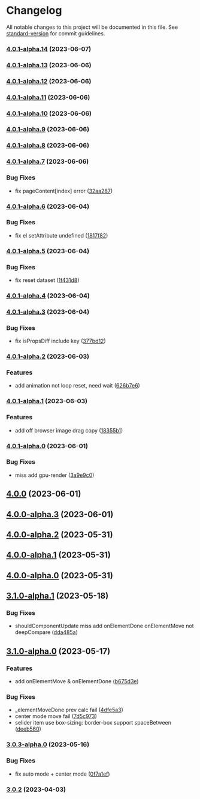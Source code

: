 # Changelog

All notable changes to this project will be documented in this file. See [standard-version](https://github.com/conventional-changelog/standard-version) for commit guidelines.

### [4.0.1-alpha.14](https://github.com/imagine10255/bear-react-carousel/compare/v4.0.1-alpha.13...v4.0.1-alpha.14) (2023-06-07)

### [4.0.1-alpha.13](https://github.com/imagine10255/bear-react-carousel/compare/v4.0.1-alpha.12...v4.0.1-alpha.13) (2023-06-06)

### [4.0.1-alpha.12](https://github.com/imagine10255/bear-react-carousel/compare/v4.0.1-alpha.11...v4.0.1-alpha.12) (2023-06-06)

### [4.0.1-alpha.11](https://github.com/imagine10255/bear-react-carousel/compare/v4.0.1-alpha.10...v4.0.1-alpha.11) (2023-06-06)

### [4.0.1-alpha.10](https://github.com/imagine10255/bear-react-carousel/compare/v4.0.1-alpha.9...v4.0.1-alpha.10) (2023-06-06)

### [4.0.1-alpha.9](https://github.com/imagine10255/bear-react-carousel/compare/v4.0.1-alpha.8...v4.0.1-alpha.9) (2023-06-06)

### [4.0.1-alpha.8](https://github.com/imagine10255/bear-react-carousel/compare/v4.0.1-alpha.7...v4.0.1-alpha.8) (2023-06-06)

### [4.0.1-alpha.7](https://github.com/imagine10255/bear-react-carousel/compare/v4.0.1-alpha.6...v4.0.1-alpha.7) (2023-06-06)


### Bug Fixes

* fix pageContent[index] error ([32aa287](https://github.com/imagine10255/bear-react-carousel/commit/32aa287b0ca85fb791d461af2ee9863465cb89c8))

### [4.0.1-alpha.6](https://github.com/imagine10255/bear-react-carousel/compare/v4.0.1-alpha.5...v4.0.1-alpha.6) (2023-06-04)


### Bug Fixes

* fix el setAttribute undefined ([1817f82](https://github.com/imagine10255/bear-react-carousel/commit/1817f82847c189cbf40e0112ae3413443ae42461))

### [4.0.1-alpha.5](https://github.com/imagine10255/bear-react-carousel/compare/v4.0.1-alpha.4...v4.0.1-alpha.5) (2023-06-04)


### Bug Fixes

* fix reset dataset ([1f431d8](https://github.com/imagine10255/bear-react-carousel/commit/1f431d8400f1cb6536616e513933d289e17f19ed))

### [4.0.1-alpha.4](https://github.com/imagine10255/bear-react-carousel/compare/v4.0.1-alpha.3...v4.0.1-alpha.4) (2023-06-04)

### [4.0.1-alpha.3](https://github.com/imagine10255/bear-react-carousel/compare/v4.0.1-alpha.2...v4.0.1-alpha.3) (2023-06-04)


### Bug Fixes

* fix isPropsDiff include key ([377bd12](https://github.com/imagine10255/bear-react-carousel/commit/377bd1220364e3daa6c7ebebf3817fbf8215f0f6))

### [4.0.1-alpha.2](https://github.com/imagine10255/bear-react-carousel/compare/v4.0.1-alpha.1...v4.0.1-alpha.2) (2023-06-03)


### Features

* add animation not loop reset, need wait ([626b7e6](https://github.com/imagine10255/bear-react-carousel/commit/626b7e644c8ab4237e2523e9d18ba893c6e44f47))

### [4.0.1-alpha.1](https://github.com/imagine10255/bear-react-carousel/compare/v4.0.1-alpha.0...v4.0.1-alpha.1) (2023-06-03)


### Features

* add off browser image drag copy ([18355b1](https://github.com/imagine10255/bear-react-carousel/commit/18355b1081171d6e8cb093e7f51e4f765453a515))

### [4.0.1-alpha.0](https://github.com/imagine10255/bear-react-carousel/compare/v4.0.0...v4.0.1-alpha.0) (2023-06-01)


### Bug Fixes

* miss add gpu-render ([3a9e9c0](https://github.com/imagine10255/bear-react-carousel/commit/3a9e9c0cd1a3da6e0811ac8d0fef0c9c08213d65))

## [4.0.0](https://github.com/imagine10255/bear-react-carousel/compare/v4.0.0-alpha.3...v4.0.0) (2023-06-01)

## [4.0.0-alpha.3](https://github.com/imagine10255/bear-react-carousel/compare/v4.0.0-alpha.2...v4.0.0-alpha.3) (2023-06-01)

## [4.0.0-alpha.2](https://github.com/imagine10255/bear-react-carousel/compare/v4.0.0-alpha.1...v4.0.0-alpha.2) (2023-05-31)

## [4.0.0-alpha.1](https://github.com/imagine10255/bear-react-carousel/compare/v4.0.0-alpha.0...v4.0.0-alpha.1) (2023-05-31)

## [4.0.0-alpha.0](https://github.com/imagine10255/bear-react-carousel/compare/v3.1.0-alpha.1...v4.0.0-alpha.0) (2023-05-31)

## [3.1.0-alpha.1](https://github.com/imagine10255/bear-react-carousel/compare/v3.1.0-alpha.0...v3.1.0-alpha.1) (2023-05-18)


### Bug Fixes

* shouldComponentUpdate miss add onElementDone onElementMove not deepCompare ([dda485a](https://github.com/imagine10255/bear-react-carousel/commit/dda485a53be68faea5eba76f0f799b63712abbbe))

## [3.1.0-alpha.0](https://github.com/imagine10255/bear-react-carousel/compare/v3.0.3-alpha.0...v3.1.0-alpha.0) (2023-05-17)


### Features

* add onElementMove & onElementDone ([b675d3e](https://github.com/imagine10255/bear-react-carousel/commit/b675d3e1fafb9900a31a79ef8a02b7b6d0f1b077))


### Bug Fixes

* _elementMoveDone prev calc fail ([4dfe5a3](https://github.com/imagine10255/bear-react-carousel/commit/4dfe5a3a6d5bf086606b889ee210a7610180c8f4))
* center mode move fail ([7d5c973](https://github.com/imagine10255/bear-react-carousel/commit/7d5c973883d7980e92da608a742c295fa8f1d21c))
* selider item use box-sizing: border-box support spaceBetween ([deeb560](https://github.com/imagine10255/bear-react-carousel/commit/deeb56018e4f2c036fd7a5b332db3d78b2fddc05))

### [3.0.3-alpha.0](https://github.com/imagine10255/bear-react-carousel/compare/v3.0.2...v3.0.3-alpha.0) (2023-05-16)


### Bug Fixes

* fix auto mode + center mode ([0f7a1ef](https://github.com/imagine10255/bear-react-carousel/commit/0f7a1ef8c033aa37984d2abe5bfaddf5404338f7))

### [3.0.2](https://github.com/imagine10255/bear-react-carousel/compare/v3.0.1...v3.0.2) (2023-04-03)
